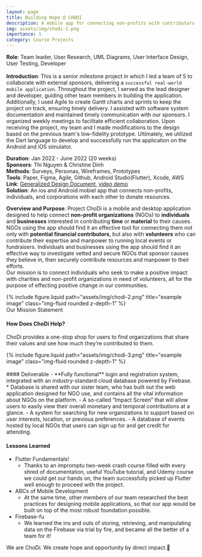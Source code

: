 ```yaml
---
layout: page
title: Building Hope @ CHODI
description: A mobile app for connecting non-profits with contributors
img: assets/img/chodi-1.png
importance: 1
category: Course Projects
---
```


**Role**: Team leader, User Research, UML Diagrams, User Interface Design, User Testing, Developer  
<br>**Introduction**: This is a senior milestone project in which I led a team of 5 to collaborate with external sponsors, delivering a `successful real-world mobile application`. Throughout the project, I served as the lead designer and developer, guiding other team members in building the application. Additionally, I used Agile to create Gantt charts and sprints to keep the project on track, ensuring timely delivery. I assisted with software system documentation and maintained timely communication with our sponsors. I organized weekly meetings to facilitate efficient collaboration. Upon receiving the project, my team and I made modifications to the design based on the previous team's low-fidelity prototype. Ultimately, we utilized the Dart language to develop and successfully run the application on the Android and iOS simulator.

**Duration**: Jan 2022 - June 2022 (20 weeks)
<br>**Sponsors**: Thi Nguyen & Christine Dinh
<br>**Methods**: Surveys, Personas, Wireframes, Prototypes  
**Tools**: Paper, Figma, Agile, Github, Android Studio(Flutter), Xcode, AWS
<br>**Link**: [Generalized Design Document](https://drive.google.com/file/d/1BZJljvzQfridAhz0hg3hogiDDP8UfPud/view?usp=sharing), [video demo](https://youtu.be/9nQ2TJmYZyQ)  
**Solution**: An ios and Android mobiel app that connects non-profits, individuals, and corporations with each other to donate resources.

**Overview and Purpose**:
Project ChoDi is a mobile and desktop application designed to help connect __non-profit organizations__ (NGOs) to __individuals__ and __businesses__ interested in contributing __time__ or __material__ to their causes. NGOs using the app should find it an effective tool for connecting them not only with __potential financial contributors__, but also with __volunteers__ who can contribute their expertise and manpower to running local events or fundraisers. Individuals and businesses using the app should find it an effective way to investigate vetted and secure NGOs that sponsor causes they believe in, then securely contribute resources and manpower to their efforts.  
Our mission is to connect individuals who seek to make a positive impact with charities and non-profit organizations in need of volunteers, all for the purpose of effecting positive change in our communities.
<div class="row">
    <div class="col-sm mt-3 mt-md-0">
        {% include figure.liquid path="assets/img/chodi-2.png" title="example image" class="img-fluid rounded z-depth-1" %}
    </div>
</div>
<div class="caption">
    Our Mission Statement
</div>

#### How Does ChoDi Help?
ChoDi provides a one-stop shop for users to find organizations that share their values and see how much they’re contributed to them.
<div class="row">
    <div class="col-sm mt-3 mt-md-0">
        {% include figure.liquid path="assets/img/chodi-3.png" title="example image" class="img-fluid rounded z-depth-1" %}
    </div>
</div>

<br>
#### Deliverable
- **Fully functional** login and registration system, integrated with an industry-standard cloud database powered by Firebase.
  * Database is shared with our sister team, who has built out the web application designed for NGO use, and contains all the vital information about NGOs on the platform.
- A so-called “Impact Screen” that will allow users to easily view their overall monetary and temporal contributions at a glance.
- A system for searching for new organizations to support based on user interests, location, or previous preferences.
- A database of events hosted by local NGOs that users can sign up for and get credit for attending.

#### Lessons Learned
- Flutter Fundamentals!
  * Thanks to an impromptu two-week crash course filled with every shred of documentation, useful YouTube tutorial, and Udemy course we could get our hands on, the team successfully picked up Flutter well enough to proceed with the project.  
- ABCs of Mobile Development
  * At the same time, other members of our team researched the best practices for designing mobile applications, so that our app would be built on top of the most robust foundation possible.
- Firebase-fu
  * We learned the ins and outs of storing, retrieving, and manipulating data on the Firebase via trial by fire, and became all the better of a team for it!

We are ChoDi. We create hope and opportunity by direct impact.:rainbow:
